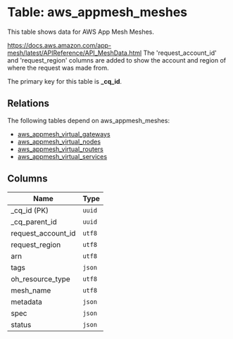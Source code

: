 # Table: aws_appmesh_meshes

This table shows data for AWS App Mesh Meshes.

https://docs.aws.amazon.com/app-mesh/latest/APIReference/API_MeshData.html
The 'request_account_id' and 'request_region' columns are added to show the account and region of where the request was made from.

The primary key for this table is **_cq_id**.

## Relations

The following tables depend on aws_appmesh_meshes:
  - [aws_appmesh_virtual_gateways](aws_appmesh_virtual_gateways.md)
  - [aws_appmesh_virtual_nodes](aws_appmesh_virtual_nodes.md)
  - [aws_appmesh_virtual_routers](aws_appmesh_virtual_routers.md)
  - [aws_appmesh_virtual_services](aws_appmesh_virtual_services.md)

## Columns

| Name          | Type          |
| ------------- | ------------- |
|_cq_id (PK)|`uuid`|
|_cq_parent_id|`uuid`|
|request_account_id|`utf8`|
|request_region|`utf8`|
|arn|`utf8`|
|tags|`json`|
|oh_resource_type|`utf8`|
|mesh_name|`utf8`|
|metadata|`json`|
|spec|`json`|
|status|`json`|